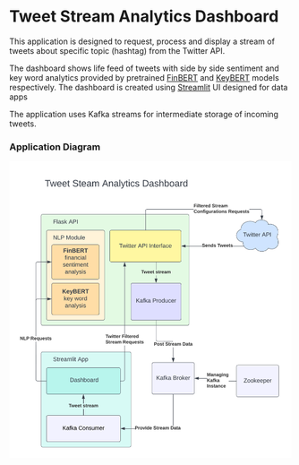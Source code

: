 # Tweet Stream Analytics Dashboard

This application is designed to request, process and display a stream of tweets about specific topic (hashtag) from the Twitter API.

The dashboard shows life feed of tweets with side by side sentiment and key word analytics provided by pretrained [FinBERT](https://github.com/ProsusAI/finBERT) and [KeyBERT](https://github.com/MaartenGr/KeyBERT) models respectively. The dashboard is created using [Streamlit](https://streamlit.io/) UI designed for data apps


The application uses Kafka streams for intermediate storage of incoming tweets.

### Application Diagram
![Application Diagram](/images/app_diagram.png)

